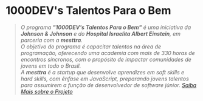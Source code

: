 # 1000DEV's Talentos Para o Bem
> *O programa **"1000DEV's Talentos Para o Bem"** é uma iniciativa da **Johnson & Johnson** e do **Hospital Israelita Albert Einstein**, em parceria com a **mesttra**. <br>
> O objetivo do programa é capacitar talentos na área de programação, oferecendo uma academia com mais de 330 horas de encontros síncronos, com o propósito de impactar comunidades de jovens em todo o Brasil. <br>
> A **mesttra** é a startup que desenvolve aprendizes em soft skills e hard skills, com ênfase em JavaScript, preparando jovens talentos para assumirem a função de desenvolvedor de software júnior.*
_[Saiba Mais sobre o Projeto](https://www.jnjmedtech.com/pt-br/hcp/1000-devs-talentos-para-o-bem-na-saude)_
